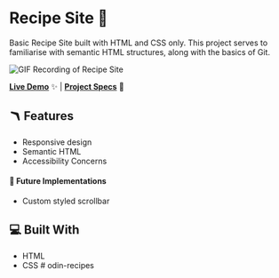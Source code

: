 # Recipe Site 🍛

Basic Recipe Site built with HTML and CSS only. This project serves to familiarise with semantic HTML structures, along with the basics of Git.

![GIF Recording of Recipe Site](./assets/recipe-site.gif)

[**Live Demo**](https://felixtanhm.github.io/my-odin-projects/foundations/01-recipe-site/) ✨ |
[**Project Specs**](https://www.theodinproject.com/lessons/foundations-recipes) 📝

## 🪃 Features

- Responsive design
- Semantic HTML
- Accessibility Concerns

#### 🧭 Future Implementations

- Custom styled scrollbar

## 💻 Built With

- HTML
- CSS
#   o d i n - r e c i p e s  
 